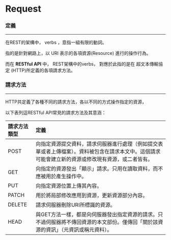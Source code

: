 # Request

### 定義

---

在REST的架構中， verbs ，意指一組有限的動詞。

指的是針對網路上，以 URI 表示的各項資源\(Resource\) 進行的操作行為。

而在 **RESTful API** 中， REST架構中的verbs， 對應於此指的是在 超文本傳輸協定 \(HTTP\)所定義的各項請求方法。



### 請求方法

---

HTTP共定義了各種不同的請求方法，各以不同的方式操作指定的資源，

以下表列這RESTful API常見的請求方法及其意涵：

| 請求方法類型 | 定義 |
| :--- | :--- |
| POST | 向指定資源提交資料，請求伺服器進行處理（例如提交表單或者上傳檔案）。資料被包含在請求本文中。這個請求可能會建立新的資源或修改現有資源，或二者皆有。 |
| GET | 向指定的資源發出「顯示」請求。只用在讀取資料，而不應被用於產生操作中。 |
| PUT | 向指定資源位置上傳其內容。 |
| PATCH | 用於將局部修改應用到資源，更新資源部分內容。 |
| DELETE | 請求伺服器刪除URI所標識的資源。 |
| HEAD | 與GET方法一樣，都是向伺服器發出指定資源的請求。只不過伺服器將不傳回資源的本文部份。僅傳回「關於該資源的資訊」（元資訊或稱元資料）。 |

